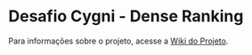 # Desafio Cygni - Dense Ranking

Para informações sobre o projeto, acesse a [Wiki do Projeto](https://github.com/kvn-alcantara/dense-ranking/wiki).
